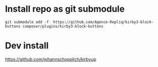 

# Install repo as git submodule
`git submodule add -f  https://github.com/Agence-Repliq/kirby3-block-buttons composer/plugins/kirby3-block-buttons` 




# Dev install
https://github.com/johannschopplich/kirbyup

